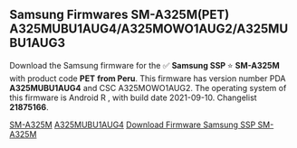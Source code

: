 <h2>Samsung Firmwares SM-A325M(PET) A325MUBU1AUG4/A325MOWO1AUG2/A325MUBU1AUG3</h2>
Download the Samsung firmware for the ✅ <strong>Samsung SSP </strong> ⭐ <strong>SM-A325M</strong> with product code <strong>PET</strong> <strong> from Peru</strong>. This firmware has version number PDA <strong>A325MUBU1AUG4</strong> and CSC A325MOWO1AUG2. The operating system of this firmware is Android R , with build date 2021-09-10. Changelist <strong>21875166</strong>.


[SM-A325M](https://samfirm.shop/samsung/model/SM-A325M)
[A325MUBU1AUG4](https://samfirm.shop/samsung/pda/A325MUBU1AUG4)
[Download Firmware Samsung SSP SM-A325M](https://samfirm.shop/samsung/firmware/456704)

